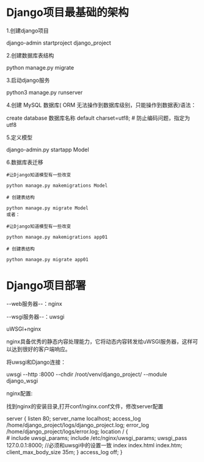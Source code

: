 Django项目最基础的架构
=================
1.创建django项目

django-admin startproject django_project

2.创建数据库表结构

python manage.py migrate

3.启动django服务

python3 manage.py runserver

4.创建 MySQL 数据库( ORM 无法操作到数据库级别，只能操作到数据表)语法：

create database 数据库名称 default charset=utf8; # 防止编码问题，指定为 utf8

5.定义模型

django-admin.py startapp Model 

6.数据库表迁移

    #让Django知道模型有一些改变
    
    python manage.py makemigrations Model
    
    # 创建表结构
    
    python manage.py migrate Model
    或者：
    
    #让Django知道模型有一些改变
    
    python manage.py makemigrations app01
    
    # 创建表结构
    
    python manage.py migrate app01

Django项目部署
=================

--web服务器--：nginx

--wsgi服务器--：uwsgi

uWSGI+nginx

nginx具备优秀的静态内容处理能力，它将动态内容转发给uWSGI服务器，这样可以达到很好的客户端响应。

将uwsgi和Django连接：

uwsgi --http :8000 --chdir /root/venv/django_project/ --module django_wsgi

nginx配置:

找到nginx的安装目录,打开conf/nginx.conf文件，修改server配置

server {
        listen       80;
        server_name  localhost;
        access_log /home/django_project/logs/django_project.log;
        error_log /home/django_project/logs/error.log;
        location / {            
            # include  uwsgi_params;
            include /etc/nginx/uwsgi_params;
            uwsgi_pass  127.0.0.1:8000;              //必须和uwsgi中的设置一致
            index  index.html index.htm;
            client_max_body_size 35m;
        }
        access_log off;
   }
